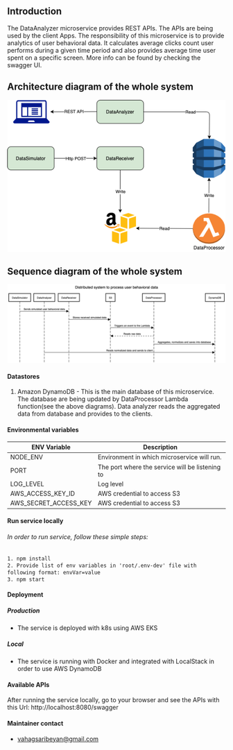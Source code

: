 ## Introduction

The DataAnalyzer microservice provides REST APIs. The APIs are being used by the client Apps. The responsibility of this microservice is to provide analytics of user behavioral data. It calculates average clicks count user performs during a given time period and also provides average time user spent on a specific screen. More info can be found by checking the swagger UI.

## Architecture diagram of the whole system

![Architecture diagram](./docs/image/ArchDiagram.png)

## Sequence diagram of the whole system

![Sequence diagram](./docs/image/SequenceDiagram.png)

#### Datastores
1. Amazon DynamoDB - This is the main database of this microservice. The database are being updated by DataProcessor Lambda function(see the above diagrams). Data analyzer reads the aggregated data from database and provides to the clients.


#### Environmental variables      
| ENV Variable | Description |
| ------------ | ----------- |
| NODE_ENV | Environment in which microservice will run. |
| PORT | The port where the service will be listening to |
| LOG_LEVEL | Log level |
| AWS_ACCESS_KEY_ID | AWS credential to access S3 |
| AWS_SECRET_ACCESS_KEY | AWS credential to access S3 |

#### Run service locally
###### In order to run service, follow these simple steps:
    1. npm install
    2. Provide list of env variables in 'root/.env-dev' file with following format: envVar=value
    3. npm start

#### Deployment
##### Production 
- The service is deployed with k8s using AWS EKS
##### Local
- The service is running with Docker and integrated with LocalStack in order to use AWS DynamoDB

#### Available APIs
After running the service locally, go to your browser and see the APIs with this Url: http://localhost:8080/swagger

#### Maintainer contact
- vahagsaribeyan@gmail.com
